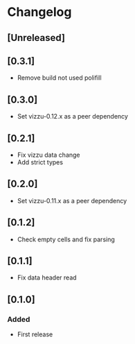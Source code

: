 # Changelog

## [Unreleased]

## [0.3.1]

-   Remove build not used polifill

## [0.3.0]

-   Set vizzu-0.12.x as a peer dependency

## [0.2.1]

-   Fix vizzu data change
-   Add strict types

## [0.2.0]

-   Set vizzu-0.11.x as a peer dependency

## [0.1.2]

-   Check empty cells and fix parsing

## [0.1.1]

-   Fix data header read

## [0.1.0]

### Added

-   First release
